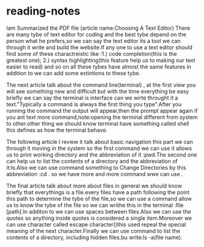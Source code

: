 # reading-notes

Iam Summarized the PDF file (article name:Choosing A Text Editor)
There are many tybe of text editor for coding and the best tybe depend on the person what he prefers,so we can say the text editor its a tool we can through it write and build the website.If any one to use a text editor should find some of these charactreistic like :1.) code completion(this is the greatest one); 2.) syntax highlighting(this feature help us to making our text easier to read) and so on all these tybes have almost the same features in addition to we can add some extintions to these tybe.

The next article talk about the command line(terminal) , at the first view you will see something new and difficult but with the time everything be easy briefly we can say the terminal is interface can we wirte throught it a text."Typically a command is always the first thing you type".After you running the command the output will appear,then the prompt appear again if you ant text more command,note:opening the terminal different from system to other.other thing we should know terminal have something called shell this defines as how the terminal behave.

The following article I review it talk about basic navigation this part we can through it moving in the system so the first command we can use it allows us to print working directory and the abbreviation of it :pwd.The second one can help us to list the contents of a directory and the abbreviation of it:ls.Also we can use command something to Change Directories by this abbreviation :cd . so we have more and more command wwe can use .

The final article talk about more about files in general we should know briefly that everythings is a file.every files have a path following the point this path to determine the tybe of the file,so we can use a command allow us to know the tybe of the file so we can writhe this in the terminal :file [path].In additon to we can use spaces between files.Also we can use the quotes so anything inside quotes is considered a single item.Moreover we can use character called escape character(\)this used repeal the special meaning of the next character.Finally we can use command to list the contents of a directory, including hidden files,bu write:ls -a(file name).

